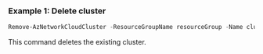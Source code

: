 ### Example 1: Delete cluster
```powershell
Remove-AzNetworkCloudCluster -ResourceGroupName resourceGroup -Name clusterName -SubscriptionId subscriptionId
```

This command deletes the existing cluster.
